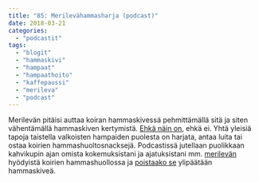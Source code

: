 ```yaml
---
title: "85: Merilevähammasharja (podcast)"
date: 2018-03-21
categories: 
  - "podcastit"
tags: 
  - "blogit"
  - "hammaskivi"
  - "hampaat"
  - "hampaathoito"
  - "kaffepaussi"
  - "merileva"
  - "podcast"
---
```


Merilevän pitäisi auttaa koiran hammaskivessä pehmittämällä sitä ja siten vähentämällä hammaskiven kertymistä. [Ehkä näin on](https://www.katiska.eu/tieto/koira-hampaat/merileva-ja-hammaskivi/), ehkä ei. Yhtä yleisiä tapoja taistella valkoisten hampaiden puolesta on harjata, antaa luita tai ostaa koirien hammashuoltosnacksejä. Podcastissä jutellaan puolikkaan kahvikupin ajan omista kokemuksistani ja ajatuksistani mm. [merilevän](https://www.katiska.eu/tieto/koira-raakaruokinta-raaka-aineet/merileva/) hyödyistä koirien hammashuollossa ja [poistaako se](https://www.katiska.eu/terveys/itsehoito/merileva-ja-hammaskivi/) ylipäätään hammaskiveä.
